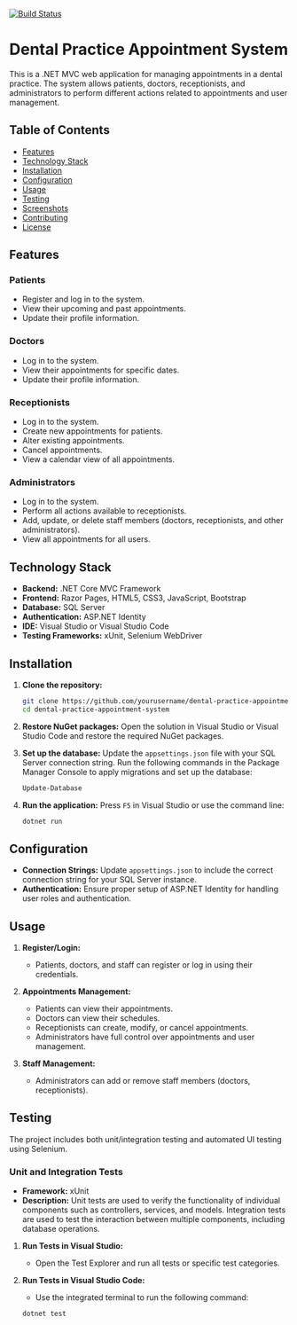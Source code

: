 [![Build Status](https://dev.azure.com/Althaus-Digital-DentalPractice-Platform/Bright%20Smiles/_apis/build/status%2Folehcollins.Bright-Smiles?branchName=main)](https://dev.azure.com/Althaus-Digital-DentalPractice-Platform/Bright%20Smiles/_build/latest?definitionId=2&branchName=main)

# Dental Practice Appointment System

This is a .NET MVC web application for managing appointments in a dental practice. The system allows patients, doctors, receptionists, and administrators to perform different actions related to appointments and user management.

## Table of Contents

- [Features](#features)
- [Technology Stack](#technology-stack)
- [Installation](#installation)
- [Configuration](#configuration)
- [Usage](#usage)
- [Testing](#testing)
- [Screenshots](#screenshots)
- [Contributing](#contributing)
- [License](#license)

## Features

### Patients

- Register and log in to the system.
- View their upcoming and past appointments.
- Update their profile information.

### Doctors

- Log in to the system.
- View their appointments for specific dates.
- Update their profile information.

### Receptionists

- Log in to the system.
- Create new appointments for patients.
- Alter existing appointments.
- Cancel appointments.
- View a calendar view of all appointments.

### Administrators

- Log in to the system.
- Perform all actions available to receptionists.
- Add, update, or delete staff members (doctors, receptionists, and other administrators).
- View all appointments for all users.

## Technology Stack

- **Backend:** .NET Core MVC Framework
- **Frontend:** Razor Pages, HTML5, CSS3, JavaScript, Bootstrap
- **Database:** SQL Server
- **Authentication:** ASP.NET Identity
- **IDE:** Visual Studio or Visual Studio Code
- **Testing Frameworks:** xUnit, Selenium WebDriver

## Installation

1. **Clone the repository:**

   ```bash
   git clone https://github.com/yourusername/dental-practice-appointment-system.git
   cd dental-practice-appointment-system
   ```

2. **Restore NuGet packages:**
   Open the solution in Visual Studio or Visual Studio Code and restore the required NuGet packages.

3. **Set up the database:**
   Update the `appsettings.json` file with your SQL Server connection string. Run the following commands in the Package Manager Console to apply migrations and set up the database:

   ```bash
   Update-Database
   ```

4. **Run the application:**
   Press `F5` in Visual Studio or use the command line:
   ```bash
   dotnet run
   ```

## Configuration

- **Connection Strings:** Update `appsettings.json` to include the correct connection string for your SQL Server instance.
- **Authentication:** Ensure proper setup of ASP.NET Identity for handling user roles and authentication.

## Usage

1. **Register/Login:**

   - Patients, doctors, and staff can register or log in using their credentials.

2. **Appointments Management:**

   - Patients can view their appointments.
   - Doctors can view their schedules.
   - Receptionists can create, modify, or cancel appointments.
   - Administrators have full control over appointments and user management.

3. **Staff Management:**
   - Administrators can add or remove staff members (doctors, receptionists).

## Testing

The project includes both unit/integration testing and automated UI testing using Selenium.

### Unit and Integration Tests

- **Framework:** xUnit
- **Description:** Unit tests are used to verify the functionality of individual components such as controllers, services, and models. Integration tests are used to test the interaction between multiple components, including database operations.

1. **Run Tests in Visual Studio:**

   - Open the Test Explorer and run all tests or specific test categories.

2. **Run Tests in Visual Studio Code:**
   - Use the integrated terminal to run the following command:
   ```bash
   dotnet test
   ```
